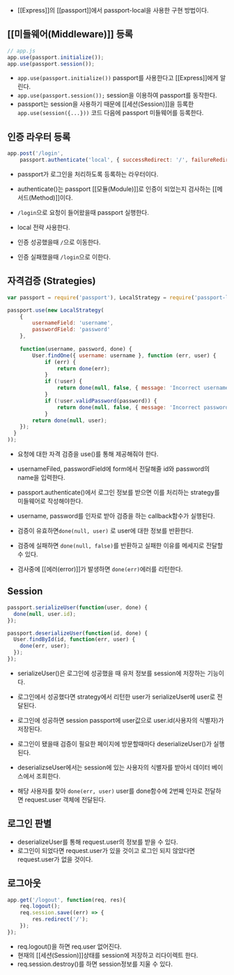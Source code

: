 - [[Express]]의 [[passport]]에서 passport-local을 사용한 구현 방법이다.


##  [[미들웨어(Middleware)]] 등록

```js
// app.js
app.use(passport.initialize());
app.use(passport.session());
```

- `app.use(passport.initialize())` passport를 사용한다고 [[Express]]에게 알린다.
- `app.use(passport.session());` session을 이용하여 passport를 동작한다.
- passport는 session을 사용하기 때문에 [[세션(Session)]]을 등록한`app.use(session({...}))` 코드 다음에 passport 미들웨어를 등록한다.


## 인증 라우터 등록

```js
app.post('/login', 
	passport.authenticate('local', { successRedirect: '/', failureRedirect: '/login' }));
```

- passport가 로그인을 처리하도록 등록하는 라우터이다.

- authenticate()는 passport [[모듈(Module)]]로 인증이 되었는지 검사하는 [[메서드(Method)]]이다.

- `/login`으로 요청이 들어왔을때 passport 실행한다.
- local 전략 사용한다.

- 인증 성공했을때 `/`으로 이동한다.
- 인증 실패했을때 `/login`으로 이한다.


## 자격검증 (Strategies)

```js
var passport = require('passport'), LocalStrategy = require('passport-local').Strategy;

passport.use(new LocalStrategy(
	{
		usernameField: 'username',
		passwordField: 'password'
	},
	
	function(username, password, done) {
		User.findOne({ username: username }, function (err, user) {
		    if (err) { 
			    return done(err); 
			}
		    if (!user) {
			    return done(null, false, { message: 'Incorrect username.' });
		    }
		    if (!user.validPassword(password)) {
			    return done(null, false, { message: 'Incorrect password.' });
			}
		return done(null, user);
    });
  }
));
```

- 요청에 대한 자격 검증을 use()를 통해 제공해줘야 한다.
- usernameFiled, passwordField에 form에서 전달해줄 id와 password의 name을 입력한다.

- passport.authenticate()에서 로그인 정보를 받으면 이를 처리하는 strategy를 미들웨어로 작성해야한다.
- username, password를 인자로 받아 검증을 하는 callback함수가 실행된다.

- 검증이 유효하면`done(null, user)` 로 user에 대한 정보를 반환한다.
- 검증에 실패하면 `done(null, false)`를 반환하고 실패한 이유를 메세지로 전달할 수 있다.

- 검사중에 [[에러(error)]]가 발생하면 `done(err)`에러를 리턴한다.


## Session

```jsx
passport.serializeUser(function(user, done) {
  done(null, user.id);
});

passport.deserializeUser(function(id, done) {
  User.findById(id, function(err, user) {
    done(err, user);
  });
});
```

- serializeUser()은 로그인에 성공했을 때 유저 정보를 session에 저장하는 기능이다.

- 로그인에서 성공했다면 strategy에서 리턴한 user가 serializeUser에 user로 전달된다.

- 로그인에 성공하면 session passport에 user값으로 user.id(사용자의 식별자)가 저장된다.
- 로그인이 됐을때 검증이 필요한 페이지에 방문할때마다 deserializeUser()가 실행된다.

- deserializseUser에서는 session에 있는 사용자의 식별자를 받아서 데이터 베이스에서 조회한다. 
- 해당 사용자를 찾아 `done(err, user)` user를 done함수에 2번째 인자로 전달하면 request.user 객체에 전달된다.


## 로그인 판별

- deserializeUser를 통해 request.user의 정보를 받을 수 있다.
- 로그인이 되었다면 request.user가 있을 것이고 로그인 되지 않았다면 request.user가 없을 것이다.


## 로그아웃

```js
app.get('/logout', function(req, res){
	req.logout();
	req.session.save((err) => {
		res.redirect('/');
	});
});
```

- req.logout()을 하면 req.user 없어진다.
- 현재의 [[세션(Session)]]상태를 session에 저장하고 리다이렉트 한다.
- req.session.destroy()를 하면 session정보를 지울 수 있다.